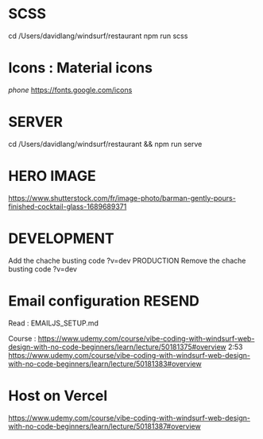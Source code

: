 # SCSS
cd /Users/davidlang/windsurf/restaurant
npm run scss

# Icons : Material icons
<i class="material-icons">phone</i>
https://fonts.google.com/icons 

# SERVER 
cd /Users/davidlang/windsurf/restaurant && npm run serve

# HERO IMAGE
https://www.shutterstock.com/fr/image-photo/barman-gently-pours-finished-cocktail-glass-1689689371


# DEVELOPMENT
Add the chache busting code ?v=dev
PRODUCTION
Remove the chache busting code ?v=dev

# Email configuration RESEND
Read : EMAILJS_SETUP.md

Course : 
https://www.udemy.com/course/vibe-coding-with-windsurf-web-design-with-no-code-beginners/learn/lecture/50181375#overview 2:53
https://www.udemy.com/course/vibe-coding-with-windsurf-web-design-with-no-code-beginners/learn/lecture/50181383#overview



# Host on Vercel
https://www.udemy.com/course/vibe-coding-with-windsurf-web-design-with-no-code-beginners/learn/lecture/50181387#overview